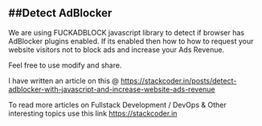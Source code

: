 ##Detect AdBlocker
-------------------

We are using FUCKADBLOCK javascript library to detect if browser has AdBlocker plugins enabled. If its enabled then how to how to request your website visitors not to block ads and increase your Ads Revenue. 

Feel free to use modify and share.

I have written an article on this @ https://stackcoder.in/posts/detect-adblocker-with-javascript-and-increase-website-ads-revenue

To read more articles on Fullstack Development / DevOps & Other interesting topics use this link https://stackcoder.in